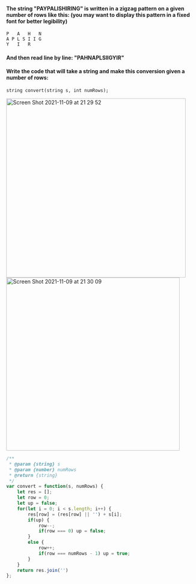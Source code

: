 #### The string "PAYPALISHIRING" is written in a zigzag pattern on a given number of rows like this: (you may want to display this pattern in a fixed font for better legibility)
```
P   A   H   N
A P L S I I G
Y   I   R
```

#### And then read line by line: "PAHNAPLSIIGYIR"

#### Write the code that will take a string and make this conversion given a number of rows:
```
string convert(string s, int numRows);
```

<img width="477" alt="Screen Shot 2021-11-09 at 21 29 52" src="https://user-images.githubusercontent.com/37787994/141049976-fb0eea55-c191-422c-ac0c-f79fbfa4dede.png">
<img width="461" alt="Screen Shot 2021-11-09 at 21 30 09" src="https://user-images.githubusercontent.com/37787994/141050008-34720481-9705-431f-8a4b-5b92ac2a61d2.png">

```js
/**
 * @param {string} s
 * @param {number} numRows
 * @return {string}
 */
var convert = function(s, numRows) {
    let res = [];
    let row = 0;
    let up = false;
    for(let i = 0; i < s.length; i++) {
        res[row] = (res[row] || '') + s[i];
        if(up) {
            row--;
            if(row === 0) up = false;
        }
        else {
            row++;
            if(row === numRows - 1) up = true;
        }
    }
    return res.join('')
};
```
